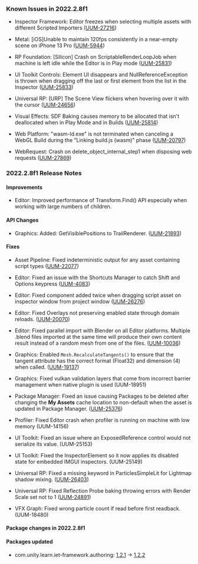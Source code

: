 ### Known Issues in 2022.2.8f1

- Inspector Framework: Editor freezes when selecting multiple assets with different Scripted Importers
    ([UUM-27216](https://issuetracker.unity3d.com/issues/editor-freezes-when-selecting-multiple-assets-with-different-scripted-importers))

- Metal: [iOS]Unable to maintain 120fps consistently in a near-empty scene on iPhone 13 Pro
    ([UUM-5944](https://issuetracker.unity3d.com/issues/ios-target-fps-is-ignored-on-iphone-13-pro))

- RP Foundation: [Silicon] Crash on ScriptableRenderLoopJob when machine is left idle while the Editor is in Play mode
    ([UUM-25831](https://issuetracker.unity3d.com/issues/silicon-crash-on-scriptablerenderloopjob-when-machine-is-left-idle-while-the-editor-is-in-play-mode))

- UI Toolkit Controls: Element UI disappears and NullReferenceException is thrown when dragging off the last or first element from the list in the Inspector
    ([UUM-25833](https://issuetracker.unity3d.com/issues/element-ui-disappears-and-nullreferenceexception-is-thrown-when-dragging-off-the-last-or-first-element-from-the-list-in-the-inspector))

- Universal RP: [URP] The Scene View flickers when hovering over it with the cursor
    ([UUM-24656](https://issuetracker.unity3d.com/issues/linux-urp-the-scene-view-flickers-when-hovering-over-it-with-the-cursor))

- Visual Effects: SDF Baking causes memory to be allocated that isn't deallocated when in Play Mode and in Builds
    ([UUM-25814](https://issuetracker.unity3d.com/issues/sdf-baking-causes-memory-to-be-allocated-that-isnt-deallocated-when-in-play-mode-and-in-builds))

- Web Platform: "wasm-ld.exe" is not terminated when canceling a WebGL Build during the "Linking build.js (wasm)" phase
    ([UUM-20797](https://issuetracker.unity3d.com/issues/wasm-ld-dot-exe-is-not-terminated-when-canceling-a-webgl-build-during-the-linking-build-dot-js-wasm-phase))

- WebRequest: Crash on delete_object_internal_step1 when disposing web requests
    ([UUM-27869](https://issuetracker.unity3d.com/issues/crash-on-delete-object-internal-step1-when-disposing-web-requests))



### 2022.2.8f1 Release Notes

#### Improvements

- Editor: Improved performance of Transform.Find\(\) API especially when working with large numbers of children.



#### API Changes

- Graphics: Added: GetVisiblePositions to TrailRenderer.
    ([UUM-21893](https://issuetracker.unity3d.com/issues/trailrenderer-dot-getpositions-returns-invisible-points))



#### Fixes

- Asset Pipeline: Fixed indeterministic output for any asset containing script types
    ([UUM-22077](https://issuetracker.unity3d.com/issues/inconsistent-assetdatabase-dot-getdependencyhash-value-returned-for-unchanged-source-files-when-using-a-custom-scriptedimporter))

- Editor: Fixed an issue with the Shortcuts Manager to catch Shift and Options keypress
    ([UUM-4083](https://issuetracker.unity3d.com/issues/mac-shortcutmanager-ignores-shift-modifier-1))

- Editor: Fixed component added twice when dragging script asset on inspector window from project window
    ([UUM-26276](https://issuetracker.unity3d.com/issues/monobehaviour-dragged-and-dropped-to-the-gameobject-ends-up-adding-twice))

- Editor: Fixed Overlays not preserving enabled state through domain reloads.
    ([UUM-20070](https://issuetracker.unity3d.com/issues/hidden-overlays-are-reappearing-after-relaunching-the-unity-editor))

- Editor: Fixed parallel import with Blender on all Editor platforms. Multiple .blend files imported at the same time will produce their own content result instead of a random mesh from one of the files.
    ([UUM-10036](https://issuetracker.unity3d.com/issues/blend-models-are-imported-incorrectly-when-using-the-parallel-import-function))

- Graphics: Enabled `Mesh.RecalculateTangents()` to ensure that the tangent attribute has the correct format \(Float32\) and dimension \(4\) when called.
    ([UUM-19137](https://issuetracker.unity3d.com/issues/crash-on-mesh-recalculatetangents-when-recalculating-tangents))

- Graphics: Fixed vulkan validation layers that come from incorrect barrier management when native plugin is used
    (UUM-18951)

- Package Manager: Fixed an issue causing Packages to be deleted after changing the **My Assets** cache location to non-default when the asset is updated in Package Manager.
    ([UUM-25376](https://issuetracker.unity3d.com/issues/packages-are-deleted-after-changing-the-my-assets-cache-location-to-non-default-when-the-asset-is-updated-in-package-manager))

- Profiler: Fixed Editor crash when profiler is running on machine with low memory
    (UUM-14156)

- UI Toolkit: Fixed an issue where an ExposedReference control would not serialize its value.
    (UUM-25153)

- UI Toolkit: Fixed the InspectorElement so it now applies its disabled state for embedded IMGUI inspectors.
    (UUM-25149)

- Universal RP: Fixed a missing keyword in ParticlesSimpleLit for Lightmap shadow mixing.
    ([UUM-26403](https://issuetracker.unity3d.com/issues/urp-particle-simplelit-is-missing-number-pragma-multi-compile-lightmap-shadow-mixing))

- Universal RP: Fixed Reflection Probe baking throwing errors with Render Scale set not to 1
    ([UUM-24891](https://issuetracker.unity3d.com/issues/errors-thrown-and-reflection-probe-is-partially-black-after-baking-it))

- VFX Graph: Fixed wrong particle count if read before first readback.
    (UUM-18480)




#### Package changes in 2022.2.8f1

#### Packages updated

- com.unity.learn.iet-framework.authoring: [1.2.1](https://docs.unity3d.com/Packages/com.unity.learn.iet-framework.authoring@1.2//changelog/CHANGELOG.html) &#x2192; [1.2.2](https://docs.unity3d.com/Packages/com.unity.learn.iet-framework.authoring@1.2//changelog/CHANGELOG.html)